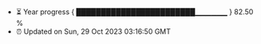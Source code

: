 - ⏳ Year progress { ████████████████████████▁▁▁▁▁▁ } 82.50 %
- ⏰ Updated on Sun, 29 Oct 2023 03:16:50 GMT

